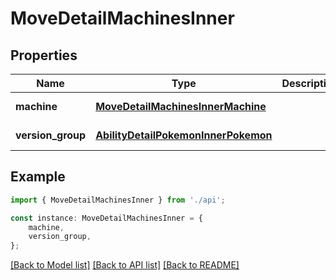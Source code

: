 # MoveDetailMachinesInner


## Properties

Name | Type | Description | Notes
------------ | ------------- | ------------- | -------------
**machine** | [**MoveDetailMachinesInnerMachine**](MoveDetailMachinesInnerMachine.md) |  | [default to undefined]
**version_group** | [**AbilityDetailPokemonInnerPokemon**](AbilityDetailPokemonInnerPokemon.md) |  | [default to undefined]

## Example

```typescript
import { MoveDetailMachinesInner } from './api';

const instance: MoveDetailMachinesInner = {
    machine,
    version_group,
};
```

[[Back to Model list]](../README.md#documentation-for-models) [[Back to API list]](../README.md#documentation-for-api-endpoints) [[Back to README]](../README.md)
